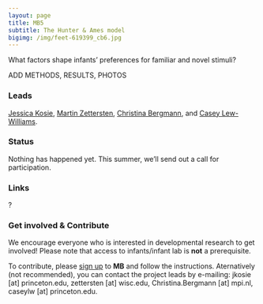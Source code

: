 ```yaml
---
layout: page
title: MB5
subtitle: The Hunter & Ames model
bigimg: /img/feet-619399_cb6.jpg
---
```


<!--
- add Contributors (header)

To-do:
- check status
- news release?
- Short description of the study (justification, methods, results WITH images/plots)
  - model: https://manyprimates.github.io/pilot/
-->

<!-- Description (300-word?) intro + method + result -->
What factors shape infants’ preferences for familiar and novel stimuli?

ADD METHODS, RESULTS, PHOTOS

### Leads

[Jessica Kosie](http://babylab.princeton.edu/articles/people#272), [Martin Zettersten](https://martinzettersten.weebly.com/), [Christina Bergmann](https://www.mpi.nl/people/bergmann-christina), and [Casey Lew-Williams](https://psych.princeton.edu/person/casey-lew-williams).

### Status

Nothing has happened yet. This summer, we’ll send out a call for participation.

### Links
?

### Get involved & Contribute

We encourage everyone who is interested in developmental research to get involved! Please note that access to infants/infant lab is **not** a prerequisite.  

To contribute, please [sign up]({{site.baseurl}}/sign_up_log_in/) to **MB** and follow the instructions. Aternatively (not recommended), you can contact the project leads by e-mailing: jkosie [at] princeton.edu, zettersten [at] wisc.edu, Christina.Bergmann [at] mpi.nl, caseylw [at] princeton.edu.



<!--
* **Materials, Protocols, and Documentation**: [MB2-OSF](https://osf.io/jmuvd/).
* **Data and code**: [MB2-GitHub](https://github.com/manybabies/mb2-analysis).
* **Listserv**: [join here](https://mailman.stanford.edu/mailman/listinfo/manybabies2)


### Publications

Check out the [preregistration](https://osf.io/jmuvd/).


**News release**: See also the news releases by
-->
